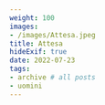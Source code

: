 ```yaml
---
weight: 100
images:
- /images/Attesa.jpeg
title: Attesa
hideExif: true
date: 2022-07-23
tags:
- archive # all posts
- uomini
---
```

